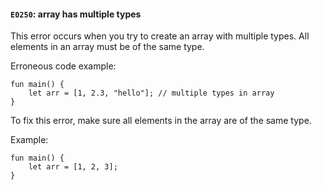 #### `E0250`: array has multiple types

This error occurs when you try to create an array with multiple types. All elements in an array must be of the same type.

Erroneous code example:

```
fun main() {
    let arr = [1, 2.3, "hello"]; // multiple types in array
}
```

To fix this error, make sure all elements in the array are of the same type.

Example:

```
fun main() {
    let arr = [1, 2, 3];
}
```

